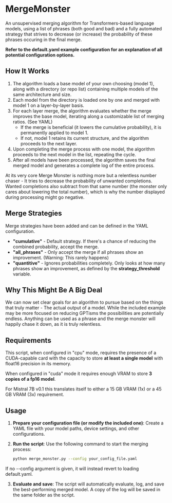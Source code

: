 # MergeMonster
An unsupervised merging algorithm for Transformers-based language models, using a list of phrases (both good and bad) and a fully automated strategy that strives to decrease (or increase) the probability of these phrases occuring in the final merge.

**Refer to the default.yaml example configuration for an explanation of all potential configuration options.**

## How It Works

1. The algorithm loads a base model of your own choosing (model 1), along with a directory (or repo list) containing multiple models of the same architecture and size.
2. Each model from the directory is loaded one by one and merged with model 1 on a layer-by-layer basis.
3. For each layer merge, the algorithm evaluates whether the merge improves the base model, iterating along a customizable list of merging ratios. (See YAML)
   - If the merge is beneficial (it lowers the cumulative probability), it is permanently applied to model 1.
   - If not, model 1 retains its current structure, and the algorithm proceeds to the next layer.
4. Upon completing the merge process with one model, the algorithm proceeds to the next model in the list, repeating the cycle.
5. After all models have been processed, the algorithm saves the final merged model and generates a complete log of the entire process.

At its very core Merge Monster is nothing more but a relentless number chaser - It tries to decrease the probability of unwanted completions. Wanted completions also subtract from that same number (the monster only cares about lowering the total number), which is why the number displayed during processing might go negative.

## Merge Strategies

Merge strategies have been added and can be defined in the YAML configuration.

- **"cumulative"** - Default strategy. If there's a chance of reducing the combined probability, accept the merge.
- **"all_phrases"** - Only accept the merge if all phrases show an improvement. (Warning: This rarely happens)
- **"quantitive"** - Ignores probabilities completely. Only looks at how many phrases show an improvement, as defined by the **strategy_threshold** variable.

## Why This Might Be A Big Deal

We can now set clear goals for an algorithm to pursue based on the things that truly matter - The actual output of a model. While the included example may be more focused on reducing GPTisms the possibilities are potentially endless. Anything can be used as a phrase and the merge monster will happily chase it down, as it is truly relentless.

## Requirements

This script, when configured in "cpu" mode, requires the presence of a CUDA-capable card with the capacity to store **at least a single model** with float16 precision in its memory.

When configured in "cuda" mode it requires enough VRAM to store **3 copies of a fp16 model**.

For Mistral 7B v0.1 this translates itself to either a 15 GB VRAM (1x) or a 45 GB VRAM (3x) requirement.

## Usage

1. **Prepare your configuration file (or modify the included one)**: Create a YAML file with your model paths, device settings, and other configurations.
2. **Run the script**: Use the following command to start the merging process:

    ```bash
    python merge_monster.py --config your_config_file.yaml
    ```
If no --config argument is given, it will instead revert to loading default.yaml.

3. **Evaluate and save**: The script will automatically evaluate, log, and save the best-performing merged model. A copy of the log will be saved in the same folder as the script.
